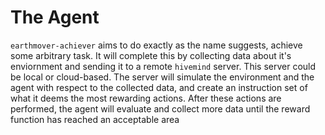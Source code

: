 # The Agent

`earthmover-achiever` aims to do exactly as the name suggests, achieve some arbitrary task. It will complete this by collecting data about it's enviornment and sending it to a remote `hivemind` server. This server could be local or cloud-based. The server will simulate the environment and the agent with respect to the collected data, and create an instruction set of what it deems the most rewarding actions. After these actions are performed, the agent will evaluate and collect more data until the reward function has reached an acceptable area
